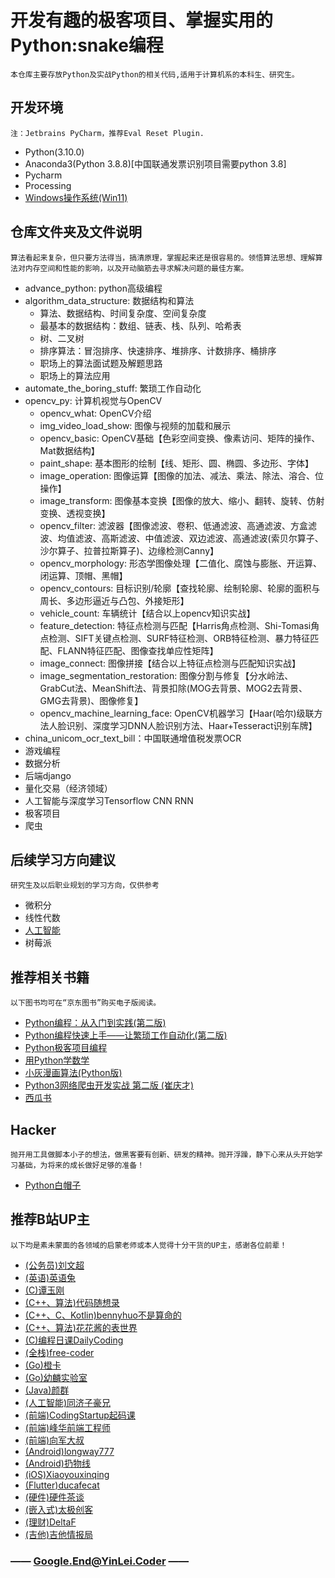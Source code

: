 # 开发有趣的极客项目、掌握实用的Python:snake编程
`本仓库主要存放Python及实战Python的相关代码,适用于计算机系的本科生、研究生。`
## 开发环境
`注：Jetbrains PyCharm，推荐Eval Reset Plugin.`
- Python(3.10.0)
- Anaconda3(Python 3.8.8)[中国联通发票识别项目需要python 3.8]
- Pycharm
- Processing
- [Windows操作系统(Win11)](https://mp.weixin.qq.com/s?__biz=MzU2NzkxMzg2NQ==&mid=2247484028&idx=1&sn=0c80023581971ed1c9efdda438547025&chksm=fc94be9acbe3378cf2da2e4c6d5fd1c8c3a2459d745309ef9876292fae62a67b1761e30abfe5&token=1365422365&lang=zh_CN#rd)

## 仓库文件夹及文件说明
`算法看起来复杂，但只要方法得当，搞清原理，掌握起来还是很容易的。领悟算法思想、理解算法对内存空间和性能的影响，以及开动脑筋去寻求解决问题的最佳方案。`
- advance_python: python高级编程
- algorithm_data_structure: 数据结构和算法
    - 算法、数据结构、时间复杂度、空间复杂度
    - 最基本的数据结构：数组、链表、栈、队列、哈希表
    - 树、二叉树
    - 排序算法：冒泡排序、快速排序、堆排序、计数排序、桶排序
    - 职场上的算法面试题及解题思路
    - 职场上的算法应用
- automate_the_boring_stuff: 繁琐工作自动化
- opencv_py: 计算机视觉与OpenCV
    - opencv_what: OpenCV介绍
    - img_video_load_show: 图像与视频的加载和展示
    - opencv_basic: OpenCV基础【色彩空间变换、像素访问、矩阵的操作、Mat数据结构】
    - paint_shape: 基本图形的绘制【线、矩形、圆、椭圆、多边形、字体】
    - image_operation: 图像运算【图像的加法、减法、乘法、除法、溶合、位操作】
    - image_transform: 图像基本变换【图像的放大、缩小、翻转、旋转、仿射变换、透视变换】
    - opencv_filter: 滤波器【图像滤波、卷积、低通滤波、高通滤波、方盒滤波、均值滤波、高斯滤波、中值滤波、双边滤波、高通滤波(索贝尔算子、沙尔算子、拉普拉斯算子)、边缘检测Canny】
    - opencv_morphology: 形态学图像处理【二值化、腐蚀与膨胀、开运算、闭运算、顶帽、黑帽】
    - opencv_contours: 目标识别/轮廓【查找轮廓、绘制轮廓、轮廓的面积与周长、多边形逼近与凸包、外接矩形】
    - vehicle_count: 车辆统计【结合以上opencv知识实战】
    - feature_detection: 特征点检测与匹配【Harris角点检测、Shi-Tomasi角点检测、SIFT关键点检测、SURF特征检测、ORB特征检测、暴力特征匹配、FLANN特征匹配、图像查找单应性矩阵】
    - image_connect: 图像拼接【结合以上特征点检测与匹配知识实战】
    - image_segmentation_restoration: 图像分割与修复【分水岭法、GrabCut法、MeanShift法、背景扣除(MOG去背景、MOG2去背景、GMG去背景)、图像修复】
    - opencv_machine_learning_face: OpenCV机器学习【Haar(哈尔)级联方法人脸识别、深度学习DNN人脸识别方法、Haar+Tesseract识别车牌】
- china_unicom_ocr_text_bill：中国联通增值税发票OCR
- 游戏编程
- 数据分析
- 后端django
- 量化交易（经济领域）
- 人工智能与深度学习Tensorflow CNN RNN
- 极客项目
- 爬虫

## 后续学习方向建议
`研究生及以后职业规划的学习方向，仅供参考`
- 微积分
- 线性代数
- [人工智能](https://mp.weixin.qq.com/mp/appmsgalbum?__biz=MzU2NzkxMzg2NQ==&action=getalbum&album_id=1733540329405923330#wechat_redirect)
- 树莓派

## 推荐相关书籍
`以下图书均可在“京东图书”购买电子版阅读。`
- [Python编程：从入门到实践(第二版)]()
- [Python编程快速上手——让繁琐工作自动化(第二版)]()
- [Python极客项目编程]()
- [用Python学数学]()
- [小灰漫画算法(Python版) ]()
- [ Python3网络爬虫开发实战 第二版 (崔庆才) ]()
- [ 西瓜书 ]()

## Hacker
`抛开用工具做脚本小子的想法，做黑客要有创新、研发的精神。抛开浮躁，静下心来从头开始学习基础，为将来的成长做好足够的准备！`
- [Python白帽子]()

## 推荐B站UP主
`以下均是素未蒙面的各领域的启蒙老师或本人觉得十分干货的UP主，感谢各位前辈！`
- [(公务员)刘文超](https://space.bilibili.com/300722822/video)
- [(英语)英语兔](https://space.bilibili.com/483162496/video)
- [(C)谭玉刚](https://space.bilibili.com/41036636/channel/detail?cid=161507&ctype=0)
- [(C++、算法)代码随想录](https://space.bilibili.com/525438321/video)
- [(C++、C、Kotlin)bennyhuo不是算命的](https://space.bilibili.com/28615855/video)
- [(C++、算法)花花酱的表世界](https://space.bilibili.com/9880352/video)
- [(C)编程日课DailyCoding](https://space.bilibili.com/494537125/)
- [(全栈)free-coder](https://space.bilibili.com/31273057/video)
- [(Go)橙卡](https://space.bilibili.com/10/video)
- [(Go)幼麟实验室](https://space.bilibili.com/567195437/video)
- [(Java)颜群](https://space.bilibili.com/326782142/video)
- [(人工智能)同济子豪兄](https://space.bilibili.com/1900783/video)
- [(前端)CodingStartup起码课](https://space.bilibili.com/451368848/)
- [(前端)峰华前端工程师](https://space.bilibili.com/302954484/)
- [(前端)向军大叔](https://space.bilibili.com/282190994/video)
- [(Android)longway777](https://space.bilibili.com/137860026/video)
- [(Android)扔物线](https://space.bilibili.com/27559447/video)
- [(iOS)Xiaoyouxinqing](https://space.bilibili.com/502566212/video)
- [(Flutter)ducafecat](https://space.bilibili.com/404904528/video)
- [(硬件)硬件茶谈](https://space.bilibili.com/14871346/video)
- [(嵌入式)太极创客](https://space.bilibili.com/103589285/video)
- [(理财)DeltaF](https://space.bilibili.com/31721731/video)
- [(吉他)吉他情报局](https://space.bilibili.com/103600069/video)

### —— Google.End@YinLei.Coder ——
